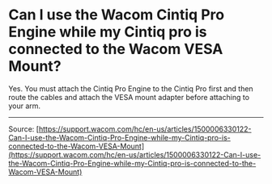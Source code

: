 # Can I use the Wacom Cintiq Pro Engine while my Cintiq pro is connected to the Wacom VESA Mount?

Yes. You must attach the Cintiq Pro Engine to the Cintiq Pro first and then route the cables and attach the VESA mount adapter before attaching to your arm.

---
Source: [https://support.wacom.com/hc/en-us/articles/1500006330122-Can-I-use-the-Wacom-Cintiq-Pro-Engine-while-my-Cintiq-pro-is-connected-to-the-Wacom-VESA-Mount](https://support.wacom.com/hc/en-us/articles/1500006330122-Can-I-use-the-Wacom-Cintiq-Pro-Engine-while-my-Cintiq-pro-is-connected-to-the-Wacom-VESA-Mount)
